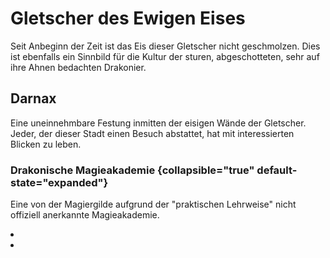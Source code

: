 # Gletscher des Ewigen Eises

Seit Anbeginn der Zeit ist das Eis dieser Gletscher nicht geschmolzen. Dies ist ebenfalls ein Sinnbild für die
Kultur der sturen, abgeschotteten, sehr auf ihre Ahnen bedachten Drakonier.

## Darnax

Eine uneinnehmbare Festung inmitten der eisigen Wände der Gletscher. Jeder, der dieser Stadt einen Besuch abstattet,
hat mit interessierten Blicken zu leben.



### Drakonische Magieakademie {collapsible="true" default-state="expanded"}

Eine von der Magiergilde aufgrund der "praktischen Lehrweise" nicht offiziell anerkannte Magieakademie.

<procedure title="Charaktere von diesem Ort">
<list columns="3">
<li><a href="Deh.md"></a></li>
<li><a href="Thithrazk.md"></a></li>
</list>
</procedure>